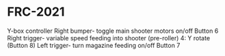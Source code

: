 # FRC-2021
Y-box controller
	Right bumper- toggle main shooter motors on/off				Button 6
	Right trigger- variable speed feeding into shooter (pre-roller)		4: Y rotate (Button 8)
	Left trigger- turn magazine feeding on/off				Button 7
